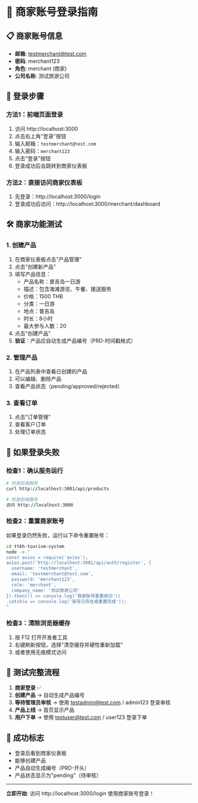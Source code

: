 # 🏪 商家账号登录指南

## 📋 商家账号信息
- **邮箱**: testmerchant@test.com
- **密码**: merchant123
- **角色**: merchant (商家)
- **公司名称**: 测试旅游公司

## 🔑 登录步骤

### 方法1：前端页面登录
1. 访问 http://localhost:3000
2. 点击右上角"登录"按钮
3. 输入邮箱：`testmerchant@test.com`
4. 输入密码：`merchant123`
5. 点击"登录"按钮
6. 登录成功后会跳转到商家仪表板

### 方法2：直接访问商家仪表板
1. 先登录：http://localhost:3000/login
2. 登录成功后访问：http://localhost:3000/merchant/dashboard

## 🛠️ 商家功能测试

### 1. 创建产品
1. 在商家仪表板点击"产品管理"
2. 点击"创建新产品"
3. 填写产品信息：
   - 产品名称：普吉岛一日游
   - 描述：包含海滩游览、午餐、接送服务
   - 价格：1500 THB
   - 分类：一日游
   - 地点：普吉岛
   - 时长：8小时
   - 最大参与人数：20
4. 点击"创建产品"
5. **验证**：产品应自动生成产品编号（PRD-时间戳格式）

### 2. 管理产品
1. 在产品列表中查看已创建的产品
2. 可以编辑、删除产品
3. 查看产品状态（pending/approved/rejected）

### 3. 查看订单
1. 点击"订单管理"
2. 查看客户订单
3. 处理订单状态

## 🚨 如果登录失败

### 检查1：确认服务运行
```bash
# 检查后端服务
curl http://localhost:3001/api/products

# 检查前端服务
访问 http://localhost:3000
```

### 检查2：重置商家账号
如果登录仍然失败，运行以下命令重置账号：

```bash
cd ttkh-tourism-system
node -e "
const axios = require('axios');
axios.post('http://localhost:3001/api/auth/register', {
  username: 'testmerchant',
  email: 'testmerchant@test.com', 
  password: 'merchant123',
  role: 'merchant',
  company_name: '测试旅游公司'
}).then(() => console.log('商家账号重置成功'))
.catch(e => console.log('账号已存在或重置完成'));
"
```

### 检查3：清除浏览器缓存
1. 按 F12 打开开发者工具
2. 右键刷新按钮，选择"清空缓存并硬性重新加载"
3. 或者使用无痕模式访问

## 📱 测试完整流程

1. **商家登录** ✅
2. **创建产品** → 自动生成产品编号
3. **等待管理员审核** → 使用 testadmin@test.com / admin123 登录审核
4. **产品上线** → 首页显示产品
5. **用户下单** → 使用 testuser@test.com / user123 登录下单

## 🎯 成功标志
- 登录后看到商家仪表板
- 能够创建产品
- 产品自动生成编号（PRD-开头）
- 产品状态显示为"pending"（待审核）

---

**立即开始**: 访问 http://localhost:3000/login 使用商家账号登录！